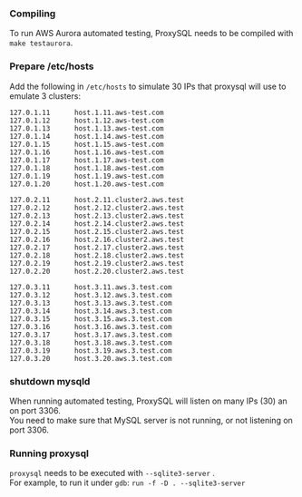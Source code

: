 

### Compiling

To run AWS Aurora automated testing, ProxySQL needs to be compiled with `make testaurora`.


### Prepare /etc/hosts

Add the following in `/etc/hosts` to simulate 30 IPs that proxysql will use to emulate 3 clusters:
```
127.0.1.11      host.1.11.aws-test.com
127.0.1.12      host.1.12.aws-test.com
127.0.1.13      host.1.13.aws-test.com
127.0.1.14      host.1.14.aws-test.com
127.0.1.15      host.1.15.aws-test.com
127.0.1.16      host.1.16.aws-test.com
127.0.1.17      host.1.17.aws-test.com
127.0.1.18      host.1.18.aws-test.com
127.0.1.19      host.1.19.aws-test.com
127.0.1.20      host.1.20.aws-test.com

127.0.2.11      host.2.11.cluster2.aws.test
127.0.2.12      host.2.12.cluster2.aws.test
127.0.2.13      host.2.13.cluster2.aws.test
127.0.2.14      host.2.14.cluster2.aws.test
127.0.2.15      host.2.15.cluster2.aws.test
127.0.2.16      host.2.16.cluster2.aws.test
127.0.2.17      host.2.17.cluster2.aws.test
127.0.2.18      host.2.18.cluster2.aws.test
127.0.2.19      host.2.19.cluster2.aws.test
127.0.2.20      host.2.20.cluster2.aws.test

127.0.3.11      host.3.11.aws.3.test.com
127.0.3.12      host.3.12.aws.3.test.com
127.0.3.13      host.3.13.aws.3.test.com
127.0.3.14      host.3.14.aws.3.test.com
127.0.3.15      host.3.15.aws.3.test.com
127.0.3.16      host.3.16.aws.3.test.com
127.0.3.17      host.3.17.aws.3.test.com
127.0.3.18      host.3.18.aws.3.test.com
127.0.3.19      host.3.19.aws.3.test.com
127.0.3.20      host.3.20.aws.3.test.com
```

### shutdown mysqld

When running automated testing, ProxySQL will listen on many IPs (30) an on port 3306.  
You need to make sure that MySQL server is not running, or not listening on port 3306.


### Running proxysql

`proxysql` needs to be executed with `--sqlite3-server` .  
For example, to run it under `gdb`: `run -f -D . --sqlite3-server`


